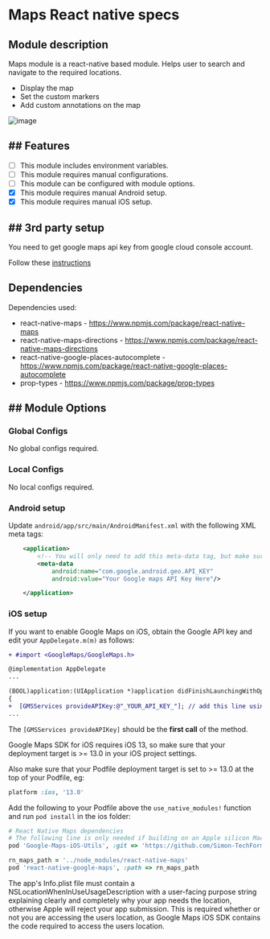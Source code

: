 # Maps React native specs

## Module description

Maps module is a react-native based module. Helps user to search and navigate to the required locations.

 - Display the map
 - Set the custom markers
 - Add custom annotations on the map

![image](https://github.com/cbshoaib/modules/assets/76822297/9dfcfec0-d64f-4e7c-8b49-958791a1c6bb)

## ## Features

 - [ ] This module includes environment variables.
 - [ ] This module requires manual configurations.
 - [ ] This module can be configured with module options.
 - [x] This module requires manual Android setup.
 - [x] This module requires manual iOS setup.

## ## 3rd party setup

You need to get google maps api key from google cloud console account.

Follow these [instructions](https://developers.google.com/maps/documentation/javascript/get-api-key#create-api-keys)


## Dependencies

Dependencies used:
 - react-native-maps  -  https://www.npmjs.com/package/react-native-maps
 - react-native-maps-directions  -  https://www.npmjs.com/package/react-native-maps-directions
 - react-native-google-places-autocomplete  -  https://www.npmjs.com/package/react-native-google-places-autocomplete
 - prop-types -  https://www.npmjs.com/package/prop-types

## ## Module Options

### Global Configs

No global configs required.

### Local Configs

No local configs required.

### Android setup

Update `android/app/src/main/AndroidManifest.xml` with the following XML meta tags:

```xml
    <application>
        <!-- You will only need to add this meta-data tag, but make sure it's a child of application -->
        <meta-data
            android:name="com.google.android.geo.API_KEY"
            android:value="Your Google maps API Key Here"/>

    </application>
```


### iOS setup

If you want to enable Google Maps on iOS, obtain the Google API key and edit your `AppDelegate.m(m)` as follows:

```diff
+ #import <GoogleMaps/GoogleMaps.h>

@implementation AppDelegate
...

(BOOL)application:(UIApplication *)application didFinishLaunchingWithOptions:(NSDictionary *)launchOptions
{
+  [GMSServices provideAPIKey:@"_YOUR_API_KEY_"]; // add this line using the api key obtained from Google Console
...
```

The `[GMSServices provideAPIKey]` should be the **first call** of the method.

Google Maps SDK for iOS requires iOS 13, so make sure that your deployment target is >= 13.0 in your iOS project settings.

Also make sure that your Podfile deployment target is set to >= 13.0 at the top of your Podfile, eg:

```ruby
platform :ios, '13.0'
```

Add the following to your Podfile above the `use_native_modules!` function and run `pod install` in the ios folder:

```ruby
# React Native Maps dependencies
# The following line is only needed if building on an Apple silicon Mac without rosetta.
pod 'Google-Maps-iOS-Utils', :git => 'https://github.com/Simon-TechForm/google-maps-ios-utils.git', :branch => 'feat/support-apple-silicon'

rn_maps_path = '../node_modules/react-native-maps'
pod 'react-native-google-maps', :path => rn_maps_path
```

The app's Info.plist file must contain a NSLocationWhenInUseUsageDescription with a user-facing purpose string explaining clearly and completely why your app needs the location, otherwise Apple will reject your app submission. This is required whether or not you are accessing the users location, as Google Maps iOS SDK contains the code required to access the users location.
